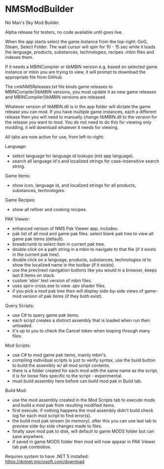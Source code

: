 # NMSModBuilder
No Man's Sky Mod Builder.

Alpha release for testers, no code available until goes live.

When the app starts select the game instance from the top-right: GoG, Steam, Select Folder.
The wait cursor will spin for 10 - 15 sec while it loads the language, products, substances, technologies, recipes .mbin files and indexes them.

If it needs a MBINCompiler or libMBIN version e.g. based on selected game instance or mbin you are trying to view, it will prompt to download the appropriate file from GitHub.

The cmkNMSReleases.txt file binds game releases to MBINCompiler|libMBIN versions, you must update it as new game releases and MBINCompiler|libMBIN versions are released.

Whatever version of libMBIN.dll is in the app folder will dictate the game release you can mod.  If you have multiple game instances, each a different release then you will need to manually change libMBIN.dll to the version for the release you want to mod.  You do not need to do this for viewing only modding, it will download whatever it needs for viewing.

All tabs are now active for use, from left-to-right:

Language:
- select language for language id lookups (not app language).
- search all language id's and localized strings for case-insensitive search string.

Game Items:
- show icon, language id, and localized strings for all products, substances, technologies.

Game Recipes:
- show all refiner and cooking recipes.

PAK Viewer:
- enhanced version of NMS Pak Viewer app, includes:
- pak list of all mod and game pak files.  select blank pak tree to view all game pak items (default).
- breadcrumb to select item in current pak tree.
- double click on a path string in a mbin to navigate to that file (if it exists in the current pak tree).
- double click on a language, products, substances, technologies id to show the localized name in the toolbar (if it exists).
- use the prev|next navigation buttons like you would in a browser, keeps last 8 items on stack.
- custom 'ebin' text version of mbin files.
- uses spirv-cross.exe to view .spv shader files.
- if you pick a mod pak tree then will display side-by-side views of game-mod version of pak items (if they both exist).

Query Scripts:
- use C# to query game pak items.
- each script creates a distinct assembly that is loaded when run then unloaded.
- it's up to you to check the Cancel token when looping through many files.

Mod Scripts:
- use C# to mod game pak items, mainly mbin's.
- compiling individual scripts is just to verify syntax, use the build button to build the assembly w/ all mod script contents.
- there is a folder created for each mod with the same name as the script, it is for loose files specific to the script - experimental.
- must build assembly here before can build mod pak in Build tab.

Build Mod:
- use the mod assembly created in the Mod Scripts tab to execute mods and build a mod pak from resulting modified items.
- first execute.  if nothing happens the mod assembly didn't build check log for each mod script to find error(s).
- the build mod pak stream (in memory).  after this you can use last tab to preview side-by-side changes made to files.
- finally save mod pak to disk, will default to game MODS folder but can save anywhere.
- if saved in game MODS folder then mod will now appear in PAK Viewer tab pak combobox.

Requires system to have .NET 5 installed:
https://dotnet.microsoft.com/download

